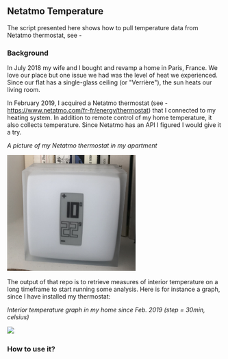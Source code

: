 ## Netatmo Temperature

The script presented here shows how to pull temperature data from Netatmo thermostat, see -

### Background

In July 2018 my wife and I bought and revamp a home in Paris, France. We love our place but one issue we had was the level of heat we experienced. Since our flat has a single-glass ceiling (or "Verrière"), the sun heats our living room. 

In February 2019, I acquired a Netatmo thermostat (see -  https://www.netatmo.com/fr-fr/energy/thermostat) that I connected to my heating system. In addition to remote control of my home temperature, it also collects temperature. Since Netatmo has an API I figured I would give it a try. 

_A picture of my Netatmo thermostat in my apartment_

<img src='img/thermostat.jpg' width='300'> </img>

The output of that repo is to retrieve measures of interior temperature on a long timeframe to start running some analysis. Here is for instance a graph, since I have installed my thermostat: 

_Interior temperature graph in my home since Feb. 2019 (step = 30min, celsius)_

<img src='img/temperature.jpg' width='300'> </img>

### How to use it? 